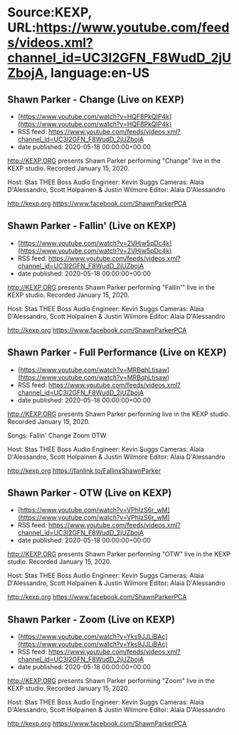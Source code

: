 # Source:KEXP, URL:https://www.youtube.com/feeds/videos.xml?channel_id=UC3I2GFN_F8WudD_2jUZbojA, language:en-US

## Shawn Parker - Change (Live on KEXP)
 - [https://www.youtube.com/watch?v=HQF8PkQIP4k](https://www.youtube.com/watch?v=HQF8PkQIP4k)
 - RSS feed: https://www.youtube.com/feeds/videos.xml?channel_id=UC3I2GFN_F8WudD_2jUZbojA
 - date published: 2020-05-18 00:00:00+00:00

http://KEXP.ORG presents Shawn Parker performing "Change" live in the KEXP studio. Recorded January 15, 2020.

Host: Stas THEE Boss
Audio Engineer: Kevin Suggs
Cameras: Alaia D'Alessandro, Scott Holpainen & Justin Wilmore
Editor: Alaia D'Alessandro

http://kexp.org
https://www.facebook.com/ShawnParkerPCA

## Shawn Parker - Fallin' (Live on KEXP)
 - [https://www.youtube.com/watch?v=2VHjw5pDc4k](https://www.youtube.com/watch?v=2VHjw5pDc4k)
 - RSS feed: https://www.youtube.com/feeds/videos.xml?channel_id=UC3I2GFN_F8WudD_2jUZbojA
 - date published: 2020-05-18 00:00:00+00:00

http://KEXP.ORG presents Shawn Parker performing "Fallin'" live in the KEXP studio. Recorded January 15, 2020.

Host: Stas THEE Boss
Audio Engineer: Kevin Suggs
Cameras: Alaia D'Alessandro, Scott Holpainen & Justin Wilmore
Editor: Alaia D'Alessandro

http://kexp.org
https://www.facebook.com/ShawnParkerPCA

## Shawn Parker - Full Performance (Live on KEXP)
 - [https://www.youtube.com/watch?v=MRBqhLtisaw](https://www.youtube.com/watch?v=MRBqhLtisaw)
 - RSS feed: https://www.youtube.com/feeds/videos.xml?channel_id=UC3I2GFN_F8WudD_2jUZbojA
 - date published: 2020-05-18 00:00:00+00:00

http://KEXP.ORG presents Shawn Parker performing live in the KEXP studio. Recorded January 15, 2020.

Songs:
Fallin'
Change
Zoom
OTW

Host: Stas THEE Boss
Audio Engineer: Kevin Suggs
Cameras: Alaia D'Alessandro, Scott Holpainen & Justin Wilmore
Editor: Alaia D'Alessandro

http://kexp.org
https://fanlink.to/FallinxShawnParker

## Shawn Parker - OTW (Live on KEXP)
 - [https://www.youtube.com/watch?v=VPhIzS6r_wM](https://www.youtube.com/watch?v=VPhIzS6r_wM)
 - RSS feed: https://www.youtube.com/feeds/videos.xml?channel_id=UC3I2GFN_F8WudD_2jUZbojA
 - date published: 2020-05-18 00:00:00+00:00

http://KEXP.ORG presents Shawn Parker performing "OTW" live in the KEXP studio. Recorded January 15, 2020.

Host: Stas THEE Boss
Audio Engineer: Kevin Suggs
Cameras: Alaia D'Alessandro, Scott Holpainen & Justin Wilmore
Editor: Alaia D'Alessandro

http://kexp.org
https://www.facebook.com/ShawnParkerPCA

## Shawn Parker - Zoom (Live on KEXP)
 - [https://www.youtube.com/watch?v=Yks9JJLiBAc](https://www.youtube.com/watch?v=Yks9JJLiBAc)
 - RSS feed: https://www.youtube.com/feeds/videos.xml?channel_id=UC3I2GFN_F8WudD_2jUZbojA
 - date published: 2020-05-18 00:00:00+00:00

http://KEXP.ORG presents Shawn Parker performing "Zoom" live in the KEXP studio. Recorded January 15, 2020.

Host: Stas THEE Boss
Audio Engineer: Kevin Suggs
Cameras: Alaia D'Alessandro, Scott Holpainen & Justin Wilmore
Editor: Alaia D'Alessandro

http://kexp.org
https://www.facebook.com/ShawnParkerPCA

